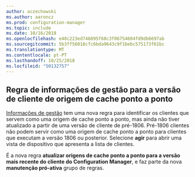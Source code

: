 ```yaml
---
author: aczechowski
ms.author: aaroncz
ms.prod: configuration-manager
ms.topic: include
ms.date: 10/16/2018
ms.openlocfilehash: e48c223ed746895f68c3f06754604fd9db6697ab
ms.sourcegitcommit: 5b3ff56018cfc6bda9643c9f1bebc575173f61bc
ms.translationtype: MT
ms.contentlocale: pt-PT
ms.lasthandoff: 10/25/2018
ms.locfileid: "50132757"
---
```

## <a name="bkmk_insights"></a> Regra de informações de gestão para a versão de cliente de origem de cache ponto a ponto
<!-- 1358008 -->

  [Informações de gestão]( /sccm/core/servers/manage/management-insights) tem uma nova regra para identificar os clientes que servem como uma origem de cache ponto a ponto, mas ainda não tiver atualizado a partir de uma versão de cliente de pré-1806.  Pré-1806 clientes não podem servir como uma origem de cache ponto a ponto para clientes que executam a versão 1806 ou posterior. Selecione **agir** para abrir uma vista de dispositivo que apresenta a lista de clientes. 

É a nova regra **atualizar origens de cache ponto a ponto para a versão mais recente do cliente do Configuration Manager**, e faz parte da nova **manutenção pró-ativa** grupo de regras.




